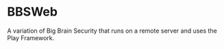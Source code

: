 # BBSWeb
A variation of Big Brain Security that runs on a remote server and uses the Play Framework.
